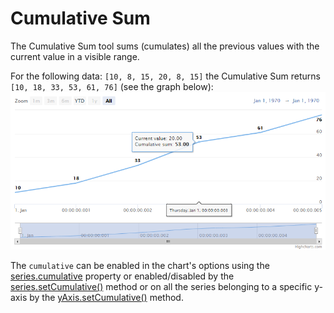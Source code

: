 # Cumulative Sum

The Cumulative Sum tool sums (cumulates) all the previous values with the current value in a visible range.

For the following data: `[10, 8, 15, 20, 8, 15]` the Cumulative Sum returns `[10, 18, 33, 53, 61, 76]` (see the graph below):
![cumulative-sum.png](cumulative-sum.png)

The `cumulative` can be enabled in the chart's options using the [series.cumulative](https://api.highcharts.com/highstock/plotOptions.series.cumulative) property or enabled/disabled by the [series.setCumulative()](https://api.highcharts.com/class-reference/Highcharts.Series#setCumulative) method or on all the series belonging to a specific y-axis by the [yAxis.setCumulative()](https://api.highcharts.com/class-reference/Highcharts.Axis#setCumulative) method.
